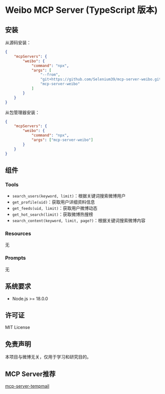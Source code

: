 # Weibo MCP Server (TypeScript 版本)

## 安装

从源码安装：

```json
{
    "mcpServers": {
        "weibo": {
            "command": "npx",
            "args": [
                "--from",
                "git+https://github.com/Selenium39/mcp-server-weibo.git",
                "mcp-server-weibo"
            ]
        }
    }
}
```

从包管理器安装：

```json
{
    "mcpServers": {
        "weibo": {
            "command": "npx",
            "args": ["mcp-server-weibo"]
        }
    }
}
```

## 组件

### Tools

- `search_users(keyword, limit)`：根据关键词搜索微博用户
- `get_profile(uid)`：获取用户详细资料信息
- `get_feeds(uid, limit)`：获取用户微博动态
- `get_hot_search(limit)`：获取微博热搜榜
- `search_content(keyword, limit, page?)`：根据关键词搜索微博内容

### Resources

无

### Prompts

无

## 系统要求

- Node.js >= 18.0.0

## 许可证

MIT License

## 免责声明

本项目与微博无关，仅用于学习和研究目的。

## MCP Server推荐

[mcp-server-tempmail](https://chat-tempmail.com/zh/mcp-server)
